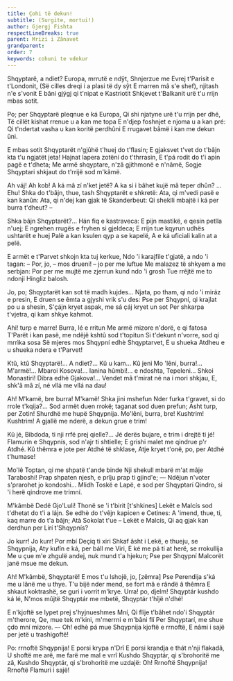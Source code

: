 ```yaml
---
title: Çohi të dekun!
subtitle: (Surgite, mortui!)
author: Gjergj Fishta
respectLineBreaks: true
parent: Mrizi i Zânavet
grandparent:
order: 7
keywords: cohuni te vdekur
---
```



Shqyptarë, a ndiet? Europa, mrrutë e ndŷt,
Shnjerzue me Evrej t'Parisit e t'Londonit,
(Së cilles dreqi i a plasi të dy sŷt
E marren mâ s'e shef), njitash n'e s'vonit
E bâni gjýgj qi t'nipat e Kastriotit
Shkjevet t'Balkanit urë t'u rrijn mbas sotit.

Po; per Shqyptarë pleqnue e ká Europa,
Qi shi njatyne urë t'u rrijn per dhé,
Të cillët kishat rrenue u a kan me topa
E n'djep foshnjet e njoma u a kan pré:
Qi t'ndertat vasha u kan koritë perdhûni
E rrugavet bâmë i kan me dekun ûni.

E mbas sotit Shqyptarët n'gjûhë t'huej do t'flasin;
E gjaksvet t'vet do t'bâjn kta t'u ngjatët jeta!
Hajnat lapera zotëní do t'thrrasin,
E t'pá rodit do t'i apin pagë e t'dheta;
Me armë shqyptare, n'zâ gjithmonë e n'nâmë,
Sogje Shqyptari shkjaut do t'rrijë sod m'kâmë.

Ah váj! Ah kob! A ká mâ zí n'ket jetë?
A ka si i bâhet kujë mâ teper dhûn? ...
Ehu! Shka do t'bâjn, thue, tash Shqyptarët e shkretë:
Ata, qi m'vedi pasë e kan kanûn:
Ata, qi n'dej kan gjak të Skanderbeut:
Qi sheklli mbajtë i ká per burra t'dheut? –

Shka bâjn Shqyptarët?... Hán fiq e kastraveca:
E pijn mastikë, e qesin petlla n'uej;
E ngrehen rrugës e fryhen si gjeldeca;
E rrijn tue kqyrun udhës ushtarët e huej
Palè a kan ksulen qyp a se kapelë,
A e ká uficiali kalin at a pelë.

E armët e t'Parvet shkojn kta tuj kerkue,
Ndo 'i karajfile t'gjatë, a ndo 'i tagan: –
Por, jo, – mos drueni! – jo per me luftue
Me malazez të shkyem a me serbjan:
Por per me mujtë me zjerrun kund ndo 'i grosh
Tue rrêjtë me to ndonji Hingliz balosh.

Jo, po; Shqyptarët kan sot të madh kujdes...
Njata, po tham, qi ndo 'i miráz e presin,
E druen se êmta a gjyshi vrik s'u des:
Pse per Shqypní, qi krajlat po u a shesin,
S'çájn kryet aspak, me sá çáj kryet un sot
Per shkarpa t'vjetra, qi kam shkye kahmot.

Ahi! turp e marre! Burra, lé e rritun
Me armë mizore n'dorë, e qi fatosa
T'Parët i kan pasë, me ndêjë kshtû sod t'topitun
Si t'dekunt n'vorre, sod qi mrrìka sosa
Së mjeres mos Shqypní edhè Shqyptarvet,
E u shueka Atdheu e u shueka ndera e t'Parvet!

Ktû, ktû Shqyptarë!... A ndiet?... Kû u kam... Kû jeni
Mo 'lêni, burra!... M'armë!... Mbaroi Kosova!...
Ianina hûmbi!... e ndoshta, Tepeleni...
Shkoi Monastiri! Dibra edhè Gjakova!...
Vendet mâ t'mirat né na i mori shkjau,
E, shk'â mâ zí, né vllá me vllá na dau!

Ah! M'kamë, bre burra! M'kamë! Shka jini mshefun
Nder furka t'gravet, si do rrole t'kqija?...
Sod armët duen rrokë; taganat sod duen prefun;
Asht turp, per Zotin! Shurdhë me hupë Shqypnija.
Mo'lêni, burra, bre! Kushtrim! Kushtrim!
A gjallë me nderë, a dekun grue e trim!

Kû jé, Bibdoda, ti nji rrfé prej qielle?...
Jé derës bujare, e trim i drejtë ti jé!
Flamurin e Shqypnís, sod n'ajr ti shtielle;
E grishi malet me qindrue p'r Atdhé.
Kû thêmra e jote per Atdhé të shklase,
Atje kryet t'onë, po, per Atdhé t'humase!

Mo'lê Toptan, qi me shpatë t'ande binde
Nji shekull mbarë m'at mâje Taraboshi!
Prap shpaten njesh, e prîju prap ti gjind'e;
— Ndêjun n'voter s'prarohet jo kondoshi...
Mlidh Toskë e Lapë, e sod per Shqyptarí
Qindro, si 'i herë qindrove me trimní.

M'kâmbë Dedë Gjo'Luli! Thonë se 'i t'birit [t'shkines]
Lekët e Malcís sod t'dhetat do t'i a lájn.
Se edhè do t'vêjn kapicen e Cetines:
A 'imend, thue, ti, kaq marre do t'a bâjn;
Atà Sokolat t'ue – Lekët e Malcís,
Qi aq gjak kan derdhun per Lirí t'Shqypnís?

Jo kurr! Jo kurr! Por mbí Deçiq ti xiri
Shkaf âsht i Lekë, e thueju, se Shqypnija,
Aty kufín e ká, per báll me Viri,
E ké me pá ti at herë, se rrokullija
Me u çue m'e zhgulë andej, nuk mund t'a hjekun;
Pse per Shqypní Malcorët janë msue me dekun.

Ah! M'kâmbë, Shqyptarë! E mos t'u lshojë, jo, [zêmra]
Pse Perendija s'ká me u lânë me u thye.
T'u bijë nder mend, se fort mâ e rândë â thêmra
E shkaut koktrashë, se guri i vorrit m'krye.
Urra! po, djelm! Shqyptár kushdo ká lé,
N'mos mûjtë Shqyptár me mbetë, Shqyptár t'hîjë n'dhé!

E n'kjoftë se lypet prej s'hyjnueshmes Mní,
Qi flìje t'bâhet ndo'i Shqyptár m'therore,
Qe, mue tek m'kini, m'merrni e m'bâni flí
Per Shqyptarí, me shue çdo mní mizore. –-
Oh! edhè pá mue Shqypnija kjoftë e rrnoftë,
E nâmi i sajë per jetë u trashigoftë!

Po: rrnoftë Shqypnija! E porsi krypa n'Drî
E porsi krandja e thát n'nji flakadâ,
U shoftë me arë, me farë me mal e vrrî
Kushdo Shqyptár, qi s'brohoritë me zâ,
Kushdo Shqyptár, qi s'brohoritë me uzdajë:
Oh! Rrnoftë Shqypnija! Rrnoftë Flamuri i sajë!
